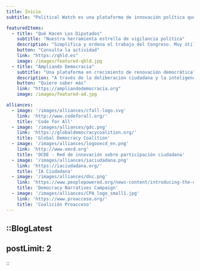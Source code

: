 ```yaml
---
title: Inicio
subtitle: "Political Watch es una plataforma de innovación política que promueve la monitorización, vigilancia y participación ciudadana a través de desarrollos basados en tecnologías cívicas para la promoción del desarrollo sostenible"

featuredItems:
  - title: "Qué Hacen Los Diputados"
    subtitle: "Nuestra herramienta estrella de vigilancia política"
    description: "Simplifica y ordena el trabajo del Congreso. Muy útil para periodistas, investigadores y ONG que buscan conseguir cambios legislativos. Incluye el seguimiento de 41 temáticas sociales y un índice de actividad parlamentaria."
    button: "Consulta la actividad"
    link: "https://qhld.es"
    image: /images/featured-qhld.jpg
  - title: "Ampliando Democracia"
    subtitle: "Una plataforma en crecimiento de renovación democrática"
    description: "A través de la deliberación ciudadana y la inteligencia colectiva generamos innovaciones escalables para gobernar mejor. Nuestro trabajo convierte el diálogo en propuestas de política pública y en infraestructuras democráticas de largo plazo. Invertir en esta iniciativa significa apoyar un nuevo ecosistema democrático: resiliente, participativo y preparado para afrontar los desafíos globales de hoy."
    button: "Quiero saber más"
    link: "https://ampliandodemocracia.org"
    image: /images/featured-ad.jpg

alliances:
  - image: '/images/alliances/cfall-logo.svg'
    link: 'http://www.codeforall.org/'
    title: 'Code for All'
  - image: '/images/alliances/gdc.png'
    link: 'https://globaldemocracycoalition.org/'
    title: 'Global Democracy Coalition'
  - image: '/images/alliances/logooecd_en.png'
    link: 'http://www.oecd.org'
    title: 'OCDE - Red de innovación sobre participación ciudadana'
  - image: '/images/alliances/iaciudadana.png'
    link: 'https://iaciudadana.org/'
    title: 'IA Ciudadana'
  - image: '/images/alliances/dnc.png'
    link: 'https://www.peoplepowered.org/news-content/introducing-the-democracy-narratives-campaign'
    title: 'Democracy Narratives Campaign'
  - image: '/images/alliances/CPA_logo_small1.jpg'
    link: 'https://www.proacceso.org/'
    title: 'Coalición Proacceso'
---
```


<hero></hero>

<newsletter light></newsletter>

<banner
  bg="/images/bgbanner.jpg"
  title="La democracia que nos merecemos"
  description="Aspiramos a un mundo más justo. Para conseguirlo, apostamos por renovar la democracia actual, que se ha desconectado de la ciudadanía a la que representa.">
</banner>


<featured
  title="Proyectos destacados"
  :featured="featuredItems">
</featured>

<alliances :alliances="alliances"></alliances>

::BlogLatest
---
postLimit: 2
---
::
